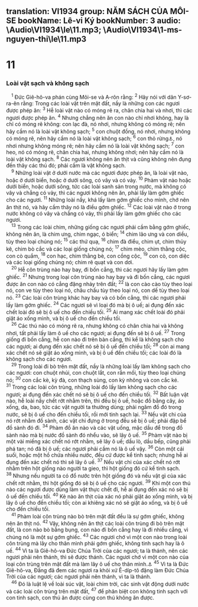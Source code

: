 translation: VI1934
group: NĂM SÁCH CỦA MÔI-SE
bookName: Lê-vi Ký 
bookNumber: 3
audio: \Audio\VI1934\le\11.mp3; \Audio\VI1934\1-ms-nguyen-thi\le\11.mp3
-------

<div class="title"><h1>11</h1><h3>Loài vật sạch và không sạch</h3></div>
<span class="verse le_11_1"> <sup>1</sup> Đức Giê-hô-va phán cùng Môi-se và A-rôn rằng: </span>
<span class="verse le_11_2"><sup>2</sup> Hãy nói với dân Y-sơ-ra-ên rằng: Trong các loài vật trên mặt đất, nầy là những con các ngươi được phép ăn: </span>
<span class="verse le_11_3"><sup>3</sup> Hễ loài vật nào có móng rẽ ra, chân chia hai và nhơi, thì các ngươi được phép ăn. </span>
<span class="verse le_11_4"><sup>4</sup> Nhưng chẳng nên ăn con nào chỉ nhơi không, hay là chỉ có móng rẽ không: con lạc đà, nó nhơi, nhưng không có móng rẽ; nên hãy cầm nó là loài vật không sạch; </span>
<span class="verse le_11_5"><sup>5</sup> con chuột đồng, nó nhơi, nhưng không có móng rẽ, nên hãy cầm nó là loài vật không sạch; </span>
<span class="verse le_11_6"><sup>6</sup> con thỏ rừng<a data-toggle="tooltip" data-placement="bottom" title="Tiếng cội rễ là arnebeth một thứ loài vật chúng ta biết không quả quyết, nhưng giống tựa như thỏ rừng và hay nhơi">⚓</a>, nó nhơi nhưng không móng rẽ; nên hãy cầm nó là loài vật không sạch; </span>
<span class="verse le_11_7"><sup>7</sup> con heo, nó có móng rẽ, chân chia hai, nhưng không nhơi; nên hãy cầm nó là loài vật không sạch. </span>
<span class="verse le_11_8"><sup>8</sup> Các ngươi không nên ăn thịt và cũng không nên đụng đến thây các thú đó; phải cầm là vật không sạch. <br/></span>
<span class="verse le_11_9"> <sup>9</sup> Những loài vật ở dưới nước mà các ngươi được phép ăn, là loài vật nào, hoặc ở dưới biển, hoặc ở dưới sông, có vây và có vảy. </span>
<span class="verse le_11_10"><sup>10</sup> Phàm vật nào hoặc dưới biển, hoặc dưới sông, tức các loài sanh sản trong nước, mà không có vây và chẳng có vảy, thì các ngươi không nên ăn, phải lấy làm gớm ghiếc cho các ngươi. </span>
<span class="verse le_11_11"><sup>11</sup> Những loài nầy, khá lấy làm gớm ghiếc cho mình, chớ nên ăn thịt nó, và hãy cầm thây nó là điều gớm ghiếc. </span>
<span class="verse le_11_12"><sup>12</sup> Các loài vật nào ở trong nước không có vây và chẳng có vảy, thì phải lấy làm gớm ghiếc cho các ngươi. <br/></span>
<span class="verse le_11_13"> <sup>13</sup> Trong các loài chim, những giống các ngươi phải cầm bằng gớm ghiếc, không nên ăn, là chim ưng, chim ngạc, ó biển; </span>
<span class="verse le_11_14"><sup>14</sup> chim lão ưng và con diều, tùy theo loại chúng nó; </span>
<span class="verse le_11_15"><sup>15</sup> các thứ quạ, </span>
<span class="verse le_11_16"><sup>16</sup> chim đà điểu, chim ụt, chim thủy kê, chim bò cắc và các loại giống chúng nó; </span>
<span class="verse le_11_17"><sup>17</sup> chim mèo, chim thằng cộc, con cò quắm, </span>
<span class="verse le_11_18"><sup>18</sup> con hạc, chim thằng bè, con cồng cộc, </span>
<span class="verse le_11_19"><sup>19</sup> con cò, con diệc và các loại giống chúng nó; chim rẽ quạt và con dơi. <br/></span>
<span class="verse le_11_20"> <sup>20</sup> Hễ côn trùng nào hay bay, đi bốn cẳng, thì các ngươi hãy lấy làm gớm ghiếc. </span>
<span class="verse le_11_21"><sup>21</sup> Nhưng trong loại côn trùng nào hay bay và đi bốn cẳng, các ngươi được ăn con nào có cẳng đặng nhảy trên đất; </span>
<span class="verse le_11_22"><sup>22</sup> là con cào cào tùy theo loại nó, con ve tùy theo loại nó, châu chấu tùy theo loại nó, con dế tùy theo loại nó. </span>
<span class="verse le_11_23"><sup>23</sup> Các loài côn trùng khác hay bay và có bốn cẳng, thì các ngươi phải lấy làm gớm ghiếc. </span>
<span class="verse le_11_24"><sup>24</sup> Các ngươi sẽ vì loại đó mà bị ô uế; ai đụng đến xác chết loài đó sẽ bị ô uế cho đến chiều tối. </span>
<span class="verse le_11_25"><sup>25</sup> Ai mang xác chết loài đó phải giặt áo xống mình, và bị ô uế cho đến chiều tối. <br/></span>
<span class="verse le_11_26"> <sup>26</sup> Các thú nào có móng rẽ ra, nhưng không có chân chia hai và không nhơi, tất phải lấy làm ô uế cho các ngươi; ai đụng đến sẽ bị ô uế. </span>
<span class="verse le_11_27"><sup>27</sup> Trong giống đi bốn cẳng, hễ con nào đi trên bàn cẳng, thì kể là không sạch cho các ngươi; ai đụng đến xác chết nó sẽ bị ô uế đến chiều tối; </span>
<span class="verse le_11_28"><sup>28</sup> còn ai mang xác chết nó sẽ giặt áo xống mình, và bị ô uế đến chiều tối; các loài đó là không sạch cho các ngươi. <br/></span>
<span class="verse le_11_29"> <sup>29</sup> Trong loài đi bò trên mặt đất, nầy là những loài lấy làm không sạch cho các ngươi: con chuột nhủi, con chuột lắt, con rắn mối, tùy theo loại chúng nó; </span>
<span class="verse le_11_30"><sup>30</sup> con cắc kè, kỳ đà, con thạch sùng, con kỳ nhông và con cắc ké. </span>
<span class="verse le_11_31"><sup>31</sup> Trong các loài côn trùng, những loài đó lấy làm không sạch cho các ngươi; ai đụng đến xác chết nó sẽ bị ô uế cho đến chiều tối. </span>
<span class="verse le_11_32"><sup>32</sup> Bất luận vật nào, hễ loài nầy chết rớt nhằm trên, thì đều bị ô uế, hoặc đồ bằng cây, áo xống, da, bao, tức các vật người ta thường dùng; phải ngâm đồ đó trong nước, sẽ bị ô uế cho đến chiều tối, rồi mới tinh sạch lại. </span>
<span class="verse le_11_33"><sup>33</sup> Nếu vật chi của nó rớt nhằm đồ sành, các vật chi đựng ở trong đều sẽ bị ô uế; phải đập bể đồ sành đó đi. </span>
<span class="verse le_11_34"><sup>34</sup> Phàm đồ ăn nào và các vật uống, mặc dầu để trong đồ sành nào mà bị nước đồ sành đó nhểu vào, sẽ lây ô uế. </span>
<span class="verse le_11_35"><sup>35</sup> Phàm vật nào bị một vài miếng xác chết nó rớt nhằm, sẽ lây ô uế; dầu lò, dầu bếp, cũng phải phá tan; nó đã bị ô uế; các ngươi phải cầm nó là ô uế vậy. </span>
<span class="verse le_11_36"><sup>36</sup> Còn một cái suối, hoặc một hồ chứa nhiều nước, đều cứ được kể tinh sạch; nhưng hễ ai đụng đến xác chết nó thì sẽ lây ô uế. </span>
<span class="verse le_11_37"><sup>37</sup> Nếu vật chi của xác chết nó rớt nhằm trên hột giống nào người ta gieo, thì hột giống đó cứ kể tinh sạch. </span>
<span class="verse le_11_38"><sup>38</sup> Nhưng nếu người ta có đổ nước trên hột giống đó và nếu vật gì của xác chết rớt nhằm, thì hột giống đó sẽ bị ô uế cho các ngươi. </span>
<span class="verse le_11_39"><sup>39</sup> Khi một con thú nào các ngươi được dùng làm vật thực chết đi, hễ ai đụng đến xác nó sẽ bị ô uế đến chiều tối. </span>
<span class="verse le_11_40"><sup>40</sup> Kẻ nào ăn thịt của xác nó phải giặt áo xống mình, và bị lây ô uế cho đến chiều tối; còn ai khiêng xác nó sẽ giặt áo xống, và bị ô uế cho đến chiều tối. <br/></span>
<span class="verse le_11_41"> <sup>41</sup> Phàm loài côn trùng nào bò trên mặt đất đều là sự gớm ghiếc, không nên ăn thịt nó. </span>
<span class="verse le_11_42"><sup>42</sup> Vậy, không nên ăn thịt các loài côn trùng đi bò trên mặt đất, là con nào bò bằng bụng, con nào đi bốn cẳng hay là đi nhiều cẳng, vì chúng nó là một sự gớm ghiếc. </span>
<span class="verse le_11_43"><sup>43</sup> Các ngươi chớ vì một con nào trong loài côn trùng mà lây cho thân mình phải gớm ghiếc, không tinh sạch hay là ô uế. </span>
<span class="verse le_11_44"><sup>44</sup> Vì ta là Giê-hô-va Đức Chúa Trời của các ngươi; ta là thánh, nên các ngươi phải nên thánh, thì sẽ được thánh. Các ngươi chớ vì một con nào của loại côn trùng trên mặt đất mà làm lây ô uế cho thân mình.<a data-toggle="tooltip" data-placement="bottom" title="Le 19:2; 1Phi 1:16">⚓</a></span>
<span class="verse le_11_45"><sup>45</sup> Vì ta là Đức Giê-hô-va, Đấng đã đem các ngươi ra khỏi xứ Ê-díp-tô đặng làm Đức Chúa Trời của các ngươi; các ngươi phải nên thánh, vì ta là thánh. <br/></span>
<span class="verse le_11_46"> <sup>46</sup> Đó là luật lệ về loài súc vật, loài chim trời, các sinh vật động dưới nước và các loài côn trùng trên mặt đất, </span>
<span class="verse le_11_47"><sup>47</sup> để phân biệt con không tinh sạch với con tinh sạch, con thú ăn được cùng con thú không ăn được. <br/></span>
